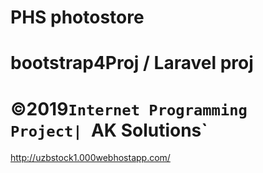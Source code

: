 
PHS photostore
=======
# bootstrap4Proj / Laravel proj

# ©2019`Internet Programming Project| `AK Solutions`
http://uzbstock1.000webhostapp.com/
